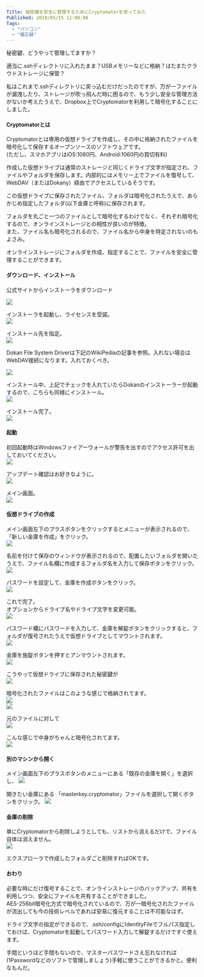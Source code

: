 ```yaml
---
Title: 秘密鍵を安全に管理するためにCryptomatorを使ってみた
Published: 2019/05/15 12:00:00
Tags:
  - "パソコン"
  - "備忘録"
---
```

秘密鍵、どうやって管理してますか？  

適当に.sshディレクトリに入れたまま？USBメモリーなどに格納？はたまたクラウドストレージに保管？  

私はこれまで.sshディレクトリに突っ込むだけだったのですが、万が一ファイルが漏洩したり、ストレージが吹っ飛んだ時に困るので、もう少し安全な管理方法がないか考えたうえで、Dropbox上でCryptomatorを利用して暗号化することにしました。  





#### Cryptomatorとは  
Cryptomatorとは専用の仮想ドライブを作成し、その中に格納されたファイルを暗号化して保存するオープンソースのソフトウェアです。  
(ただし、スマホアプリはiOS:1080円、Android:1060円の買切有料)  

作成した仮想ドライブは通常のストレージと同じくドライブ文字が指定され、ファイルやフォルダを保存します。内部的にはメモリー上でファイルを復号して、WebDAV（またはDokany）経由でアクセスしているそうです。  

この仮想ドライブに保存されたファイル、フォルダは暗号化されたうえで、あらかじめ指定したフォルダ(以下金庫と呼称)に保存されます。  

フォルダを丸ごと一つのファイルとして暗号化するわけでなく、それぞれ暗号化するので、オンラインストレージとの相性が良いのが特徴。  
また、ファイル名も暗号化されるので、ファイル名から中身を特定されないのもよさみ。  

オンラインストレージにフォルダを作成、指定することで、ファイルを安全に管理することができます。  
#### ダウンロード、インストール  

公式サイトからインストーラをダウンロード  
<?# OEmbed "https://cryptomator.org/downloads/#winDownload" /?>
![](20190515000250.png) 

インストーラを起動し、ライセンスを受諾。    
![](20190515000625.png) 

インストール先を指定。  
![](20190515000817.png) 

Dokan File System Driverは下記のWikiPediaの記事を参照。入れない場合はWebDAV接続になります。入れておくべき。  

<?# OEmbed "https://ja.wikipedia.org/wiki/Dokan" /?>  
![](20190515000727.png) 

インストール中、上記でチェックを入れていたらDokanのインストーラーが起動するので、こちらも同様にインストール。  
![](20190515001107.png) 

インストール完了。  
![](20190515001143.png)   

#### 起動  
初回起動時はWindowsファイアーウォールが警告を出すのでアクセス許可を出しておいてください。  
![](20190515001231.png) 

アップデート確認はお好きなように。  
![](20190515001314.png) 

メイン画面。  
![](20190515001336.png) 

#### 仮想ドライブの作成  
メイン画面左下のプラスボタンをクリックするとメニューが表示されるので、「新しい金庫を作成」をクリック。  
![](20190515001438.png) 

名前を付けて保存のウィンドウが表示されるので、配置したいフォルダを開いたうえで、ファイル名欄に作成するフォルダ名を入力して保存ボタンをクリック。  
![](20190515001950.png) 

パスワードを設定して、金庫を作成ボタンをクリック。  
![](20190515002041.png) 

これで完了。  
オプションからドライブ名やドライブ文字を変更可能。  
![](20190515002150.png) 

パスワード欄にパスワードを入力して、金庫を解錠ボタンをクリックすると、フォルダが復号されたうえで仮想ドライブとしてマウントされます。  
![](20190515002430.png) 

金庫を施錠ボタンを押すとアンマウントされます。  
![](20190515002608.png) 

こうやって仮想ドライブに保存された秘密鍵が  
![](20190515003203.png) 

暗号化されたファイルはこのような感じで格納されてます。  
![](20190515002754.png)   
![](20190515002817.png) 

元のファイルに対して  
![](20190515003326.png) 

こんな感じで中身がちゃんと暗号化されてます。  
![](20190515003405.png) 

#### 別のマシンから開く  
メイン画面左下のプラスボタンのメニューにある「既存の金庫を開く」を選択し、
![](20190515001438.png) 

開きたい金庫にある 「masterkey.cryptomator」ファイルを選択して開くボタンをクリック。
![](20190515003927.png) 

#### 金庫の削除  
単にCryptomatorから削除しようとしても、リストから消えるだけで、ファイル自体は消えません。  
![](20190515003709.png) 

エクスプローラで作成したフォルダごと削除すればOKです。  


#### おわり  
必要な時にだけ復号することで、オンラインストレージのバックアップ、共有を利用しつつ、安全にファイルを共有することができました。  
AES-256bit暗号化方式で暗号化されているので、万が一暗号化されたファイルが流出しても今の技術レベルであれば安易に復元することは不可能なはず。  

ドライブ文字の指定ができるので、.ssh/configにIdentityFileでフルパス指定しておけば、Cryptomatorを起動してパスワード入力して解錠するだけですぐ使えます。  
<?# OEmbed "https://qiita.com/0084ken/items/2e4e9ae44ec5e01328f1" /?>
手間というほど手間もないので、マスターパスワードさえ忘れなければ(1Passwordなどのソフトで管理しましょう)手軽に使うことができるかと。便利なもんだ。  
